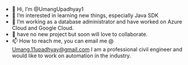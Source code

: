- 👋 Hi, I’m @UmangUpadhyay1
- 👀 I’m interested in learning new things, especially Java SDK 
- 🌱 I’m working as a database administrator and have worked on Azure Cloud and Google Cloud.
- 💞️ have no new project but soon will love to collaborate.
- 📫 How to reach me, you can email me @ Umang.11upadhyay@gmail.com
I am a professional civil engineer and would like to work on automation in the industry. 

<!---
UmangUpadhyay1/UmangUpadhyay1 is a ✨ special ✨ repository because its `README.md` (this file) appears on your GitHub profile.
You can click the Preview link to take a look at your changes.
--->
